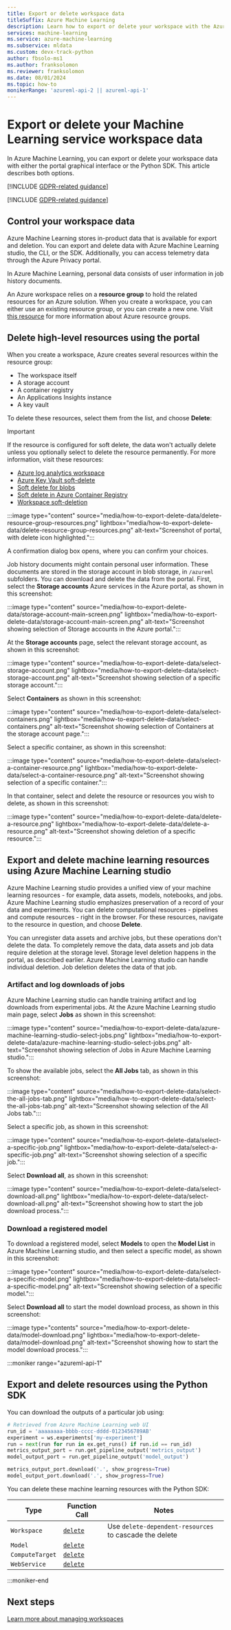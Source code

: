 ```yaml
---
title: Export or delete workspace data
titleSuffix: Azure Machine Learning
description: Learn how to export or delete your workspace with the Azure Machine Learning studio.
services: machine-learning
ms.service: azure-machine-learning
ms.subservice: mldata
ms.custom: devx-track-python
author: fbsolo-ms1
ms.author: franksolomon
ms.reviewer: franksolomon
ms.date: 08/01/2024
ms.topic: how-to
monikerRange: 'azureml-api-2 || azureml-api-1'
---
```


# Export or delete your Machine Learning service workspace data

In Azure Machine Learning, you can export or delete your workspace data with either the portal graphical interface or the Python SDK. This article describes both options.

[!INCLUDE [GDPR-related guidance](~/reusable-content/ce-skilling/azure/includes/gdpr-dsr-and-stp-note.md)]

[!INCLUDE [GDPR-related guidance](~/reusable-content/ce-skilling/azure/includes/gdpr-intro-sentence.md)]

## Control your workspace data

Azure Machine Learning stores in-product data that is available for export and deletion. You can export and delete data with Azure Machine Learning studio, the CLI, or the SDK. Additionally, you can access telemetry data through the Azure Privacy portal.

In Azure Machine Learning, personal data consists of user information in job history documents.

An Azure workspace relies on a **resource group** to hold the related resources for an Azure solution. When you create a workspace, you can either use an existing resource group, or you can create a new one. Visit [this resource](../azure-resource-manager/management/manage-resource-groups-portal.md) for more information about Azure resource groups.

## Delete high-level resources using the portal

When you create a workspace, Azure creates several resources within the resource group:

- The workspace itself
- A storage account
- A container registry
- An Applications Insights instance
- A key vault

To delete these resources, select them from the list, and choose **Delete**:

> [!IMPORTANT]
> If the resource is configured for soft delete, the data won't actually delete unless you optionally select to delete the resource permanently. For more information, visit these resources:
> * [Azure log analytics workspace](../azure-monitor/logs/delete-workspace.md)
> * [Azure Key Vault soft-delete](/azure/key-vault/general/soft-delete-overview)
> * [Soft delete for blobs](../storage/blobs/soft-delete-blob-overview.md)
> * [Soft delete in Azure Container Registry](../container-registry/container-registry-soft-delete-policy.md)
> * [Workspace soft-deletion](concept-soft-delete.md)

:::image type="content" source="media/how-to-export-delete-data/delete-resource-group-resources.png" lightbox="media/how-to-export-delete-data/delete-resource-group-resources.png" alt-text="Screenshot of portal, with delete icon highlighted.":::

A confirmation dialog box opens, where you can confirm your choices.

Job history documents might contain personal user information. These documents are stored in the storage account in blob storage, in `/azureml` subfolders. You can download and delete the data from the portal. First, select the **Storage accounts** Azure services in the Azure portal, as shown in this screenshot:

:::image type="content" source="media/how-to-export-delete-data/storage-account-main-screen.png" lightbox="media/how-to-export-delete-data/storage-account-main-screen.png" alt-text="Screenshot showing selection of Storage accounts in the Azure portal.":::

At the **Storage accounts** page, select the relevant storage account, as shown in this screenshot:

:::image type="content" source="media/how-to-export-delete-data/select-storage-account.png" lightbox="media/how-to-export-delete-data/select-storage-account.png" alt-text="Screenshot showing selection of a specific storage account.":::

Select **Containers** as shown in this screenshot:

:::image type="content" source="media/how-to-export-delete-data/select-containers.png" lightbox="media/how-to-export-delete-data/select-containers.png" alt-text="Screenshot showing selection of Containers at the storage account page.":::

Select a specific container, as shown in this screenshot:

:::image type="content" source="media/how-to-export-delete-data/select-a-container-resource.png" lightbox="media/how-to-export-delete-data/select-a-container-resource.png" alt-text="Screenshot showing selection of a specific container.":::

In that container, select and delete the resource or resources you wish to delete, as shown in this screenshot:

:::image type="content" source="media/how-to-export-delete-data/delete-a-resource.png" lightbox="media/how-to-export-delete-data/delete-a-resource.png" alt-text="Screenshot showing deletion of a specific resource.":::

## Export and delete machine learning resources using Azure Machine Learning studio

Azure Machine Learning studio provides a unified view of your machine learning resources - for example, data assets, models, notebooks, and jobs. Azure Machine Learning studio emphasizes preservation of a record of your data and experiments. You can delete computational resources - pipelines and compute resources - right in the browser. For these resources, navigate to the resource in question, and choose **Delete**.

You can unregister data assets and archive jobs, but these operations don't delete the data. To completely remove the data, data assets and job data require deletion at the storage level. Storage level deletion happens in the portal, as described earlier. Azure Machine Learning studio can handle individual deletion. Job deletion deletes the data of that job.

### Artifact and log downloads of jobs

Azure Machine Learning studio can handle training artifact and log downloads from experimental jobs. At the Azure Machine Learning studio main page, select **Jobs** as shown in this screenshot:

:::image type="content" source="media/how-to-export-delete-data/azure-machine-learning-studio-select-jobs.png" lightbox="media/how-to-export-delete-data/azure-machine-learning-studio-select-jobs.png" alt-text="Screenshot showing selection of Jobs in Azure Machine Learning studio.":::

To show the available jobs, select the **All Jobs** tab, as shown in this screenshot:

:::image type="content" source="media/how-to-export-delete-data/select-the-all-jobs-tab.png" lightbox="media/how-to-export-delete-data/select-the-all-jobs-tab.png" alt-text="Screenshot showing selection of the All Jobs tab.":::

Select a specific job, as shown in this screenshot:

:::image type="content" source="media/how-to-export-delete-data/select-a-specific-job.png" lightbox="media/how-to-export-delete-data/select-a-specific-job.png" alt-text="Screenshot showing selection of a specific job.":::

Select **Download all**, as shown in this screenshot:

:::image type="content" source="media/how-to-export-delete-data/select-download-all.png" lightbox="media/how-to-export-delete-data/select-download-all.png" alt-text="Screenshot showing how to start the job download process.":::

### Download a registered model

To download a registered model, select **Models** to open the **Model List** in Azure Machine Learning studio, and then select a specific model, as shown in this screenshot:

:::image type="content" source="media/how-to-export-delete-data/select-a-specific-model.png" lightbox="media/how-to-export-delete-data/select-a-specific-model.png" alt-text="Screenshot showing selection of a specific model.":::

Select **Download all** to start the model download process, as shown in this screenshot:

:::image type="contents" source="media/how-to-export-delete-data/model-download.png" lightbox="media/how-to-export-delete-data/model-download.png" alt-text="Screenshot showing how to start the model download process.":::

:::moniker range="azureml-api-1"

## Export and delete resources using the Python SDK

You can download the outputs of a particular job using:

```python
# Retrieved from Azure Machine Learning web UI
run_id = 'aaaaaaaa-bbbb-cccc-dddd-0123456789AB'
experiment = ws.experiments['my-experiment']
run = next(run for run in ex.get_runs() if run.id == run_id)
metrics_output_port = run.get_pipeline_output('metrics_output')
model_output_port = run.get_pipeline_output('model_output')

metrics_output_port.download('.', show_progress=True)
model_output_port.download('.', show_progress=True)
```

You can delete these machine learning resources with the Python SDK:

| Type | Function Call | Notes |
| --- | --- | --- |
| `Workspace` | [`delete`](/python/api/azureml-core/azureml.core.workspace(class)#azureml-core-workspace-delete) | Use `delete-dependent-resources` to cascade the delete |
| `Model` | [`delete`](/python/api/azureml-core/azureml.core.workspace(class)#azureml-core-model-delete) | |
| `ComputeTarget` | [`delete`](/python/api/azureml-core/azureml.core.computetarget#azureml-core-computetarget-delete) | |
| `WebService` | [`delete`](/python/api/azureml-core/azureml.core.workspace(class)#azureml-core-webservice-delete) | |

:::moniker-end

## Next steps

[Learn more about managing workspaces](how-to-manage-workspace.md)